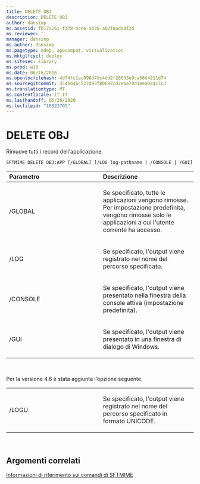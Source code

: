 ```yaml
---
title: DELETE OBJ
description: DELETE OBJ
author: dansimp
ms.assetid: fb17a261-f378-4ce6-a538-ab2f0ada0f2d
ms.reviewer: ''
manager: dansimp
ms.author: dansimp
ms.pagetype: mdop, appcompat, virtualization
ms.mktglfcycl: deploy
ms.sitesec: library
ms.prod: w10
ms.date: 06/16/2016
ms.openlocfilehash: 4d74fc1ac098d7dc4dd2f28633e9ca58d4211d74
ms.sourcegitcommit: 354664bc527d93f80687cd2eba70d1eea024c7c3
ms.translationtype: MT
ms.contentlocale: it-IT
ms.lasthandoff: 06/26/2020
ms.locfileid: "10821705"
---
```

# DELETE OBJ


Rimuove tutti i record dell'applicazione.

`SFTMIME DELETE OBJ:APP [/GLOBAL] [/LOG log-pathname | /CONSOLE | /GUI]`

<table>
<colgroup>
<col width="50%" />
<col width="50%" />
</colgroup>
<thead>
<tr class="header">
<th align="left">Parametro</th>
<th align="left">Descrizione</th>
</tr>
</thead>
<tbody>
<tr class="odd">
<td align="left"><p>/GLOBAL</p></td>
<td align="left"><p>Se specificato, tutte le applicazioni vengono rimosse. Per impostazione predefinita, vengono rimosse solo le applicazioni a cui l'utente corrente ha accesso.</p></td>
</tr>
<tr class="even">
<td align="left"><p>/LOG</p></td>
<td align="left"><p>Se specificato, l'output viene registrato nel nome del percorso specificato.</p></td>
</tr>
<tr class="odd">
<td align="left"><p>/CONSOLE</p></td>
<td align="left"><p>Se specificato, l'output viene presentato nella finestra della console attiva (impostazione predefinita).</p></td>
</tr>
<tr class="even">
<td align="left"><p>/GUI</p></td>
<td align="left"><p>Se specificato, l'output viene presentato in una finestra di dialogo di Windows.</p></td>
</tr>
</tbody>
</table>

 

Per la versione 4.6 è stata aggiunta l'opzione seguente.

<table>
<colgroup>
<col width="50%" />
<col width="50%" />
</colgroup>
<tbody>
<tr class="odd">
<td align="left"><p>/LOGU</p></td>
<td align="left"><p>Se specificato, l'output viene registrato nel nome del percorso specificato in formato UNICODE.</p></td>
</tr>
</tbody>
</table>

 

## Argomenti correlati


[Informazioni di riferimento sui comandi di SFTMIME](sftmime--command-reference.md)

 

 





